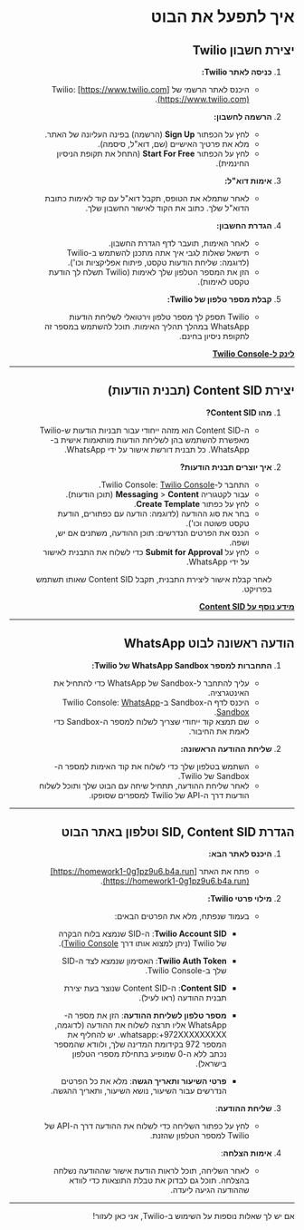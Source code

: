 <div dir="rtl">

# איך לתפעל את הבוט

## יצירת חשבון Twilio
1. **כניסה לאתר Twilio:**
   - היכנס לאתר הרשמי של Twilio: [https://www.twilio.com](https://www.twilio.com).

2. **הרשמה לחשבון:**
   - לחץ על הכפתור **Sign Up** (הרשמה) בפינה העליונה של האתר.
   - מלא את פרטיך האישיים (שם, דוא"ל, סיסמה).
   - לחץ על הכפתור **Start For Free** (התחל את תקופת הניסיון החינמית).

3. **אימות דוא"ל:**
   - לאחר שתמלא את הטופס, תקבל דוא"ל עם קוד לאימות כתובת הדוא"ל שלך. כתוב את הקוד לאישור החשבון שלך.

4. **הגדרת החשבון:**
   - לאחר האימות, תועבר לדף הגדרת החשבון.
   - תישאל שאלות לגבי איך אתה מתכנן להשתמש ב-Twilio (לדוגמה: שליחת הודעות טקסט, פיתוח אפליקציות וכו').
   - הזן את המספר הטלפון שלך לאימות (Twilio תשלח לך הודעת טקסט לאימות).

5. **קבלת מספר טלפון של Twilio:**
   - Twilio תספק לך מספר טלפון וירטואלי לשליחת הודעות WhatsApp במהלך תהליך האימות. תוכל להשתמש במספר זה לתקופת ניסיון בחינם.

[**לינק ל-Twilio Console**](https://console.twilio.com)

---

## יצירת Content SID (תבנית הודעות)

1. **מהו Content SID?**
   - ה-Content SID הוא מזהה ייחודי עבור תבניות הודעות ש-Twilio מאפשרת להשתמש בהן לשליחת הודעות מותאמות אישית ב-WhatsApp. כל תבנית דורשת אישור על ידי WhatsApp.

2. **איך יוצרים תבנית הודעות?**
   - התחבר ל-Twilio Console: [Twilio Console](https://console.twilio.com).
   - עבור לקטגוריה **Messaging** > **Content** (תוכן הודעות).
   - לחץ על כפתור **Create Template**.
   - בחר את סוג ההודעה (לדוגמה: הודעה עם כפתורים, הודעת טקסט פשוטה וכו').
   - הכנס את הפרטים הנדרשים: תוכן ההודעה, משתנים אם יש, ושפה.
   - לחץ על **Submit for Approval** כדי לשלוח את התבנית לאישור על ידי WhatsApp.

   לאחר קבלת אישור ליצירת התבנית, תקבל Content SID שאותו תשתמש בפרויקט.

[**מידע נוסף על Content SID**](https://www.twilio.com/docs/content-api)

---

## הודעה ראשונה לבוט WhatsApp

1. **התחברות למספר WhatsApp Sandbox של Twilio:**
   - עליך להתחבר ל-Sandbox של WhatsApp כדי להתחיל את האינטגרציה.
   - היכנס לדף ה-Sandbox ב-Twilio Console: [WhatsApp Sandbox](https://console.twilio.com/us1/develop/sms/try-it-out/whatsapp-learn).
   - שם תמצא קוד ייחודי שצריך לשלוח למספר ה-Sandbox כדי לאמת את החיבור.

2. **שליחת ההודעה הראשונה:**
   - השתמש בטלפון שלך כדי לשלוח את קוד האימות למספר ה-Sandbox של Twilio.
   - לאחר שליחת ההודעה, תתחיל שיחה עם הבוט שלך ותוכל לשלוח הודעות דרך ה-API של Twilio למספרים שסופקו.

---

## הגדרת SID, Content SID וטלפון באתר הבוט

1. **היכנס לאתר הבא:**
   - פתח את האתר [https://homework1-0g1pz9u6.b4a.run](https://homework1-0g1pz9u6.b4a.run).

2. **מילוי פרטי Twilio:**
   - בעמוד שנפתח, מלא את הפרטים הבאים:
     - **Twilio Account SID**: ה-SID שנמצא בלוח הבקרה של Twilio (ניתן למצוא אותו דרך [Twilio Console](https://console.twilio.com)).
     - **Twilio Auth Token**: האסימון שנמצא לצד ה-SID שלך ב-Twilio Console.
     - **Content SID**: ה-Content SID שנוצר בעת יצירת תבנית ההודעה (ראו לעיל).
     - **מספר טלפון לשליחת ההודעה**: הזן את מספר ה-WhatsApp אליו תרצה לשלוח את ההודעה (לדוגמה, whatsapp:+972XXXXXXXXX. יש להחליף את המספר 972 בקידומת המדינה שלך, ולוודא שהמספר נכתב ללא ה-0 שמופיע בתחילת מספרי הטלפון בישראל).

     - **פרטי השיעור ותאריך הגשה**: מלא את כל הפרטים הנדרשים עבור השיעור, נושא השיעור, ותאריך ההגשה.

3. **שליחת ההודעה**:
   - לחץ על כפתור השליחה כדי לשלוח את ההודעה דרך ה-API של Twilio למספר הטלפון שהזנת.
   
4. **אימות הצלחה**:
   - לאחר השליחה, תוכל לראות הודעת אישור שההודעה נשלחה בהצלחה. תוכל גם לבדוק את טבלת התוצאות כדי לוודא שההודעה הגיעה ליעדה.

---

אם יש לך שאלות נוספות על השימוש ב-Twilio, אני כאן לעזור!

</div>
